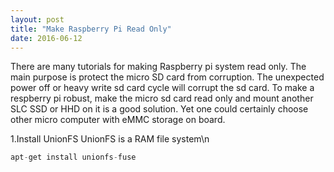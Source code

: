 ```yaml
---
layout: post
title: "Make Raspberry Pi Read Only"
date: 2016-06-12
---
```



There are many tutorials for making Raspberry pi system read only. The main purpose is protect the micro SD card from corruption. The unexpected power off or heavy write sd card cycle will corrupt the sd card. To make a respberry pi robust, make the micro sd card read only and mount another SLC SSD or HHD on it is a good solution. Yet one could certainly choose other micro computer with eMMC storage on board.

1.Install UnionFS
UnionFS is a RAM file system\n
```python
apt-get install unionfs-fuse
```
